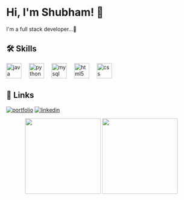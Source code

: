 
# Hi, I'm Shubham! 👋



I'm a full stack developer...🚀


## 🛠 Skills
<div align="left">
  <img src="https://cdn.jsdelivr.net/gh/devicons/devicon/icons/java/java-original.svg" height="40" alt="java logo"  />
  <img width="12" />
  <img src="https://cdn.jsdelivr.net/gh/devicons/devicon/icons/python/python-original.svg" height="40" alt="python logo"  />
  <img width="12" />
  <img src="https://cdn.jsdelivr.net/gh/devicons/devicon/icons/mysql/mysql-original.svg" height="40" alt="mysql logo"  />
  <img width="12" />
  <img src="https://cdn.jsdelivr.net/gh/devicons/devicon/icons/html5/html5-original.svg" height="40" alt="html5 logo"  />
  <img width="12" />
  <img src="https://cdn.jsdelivr.net/gh/devicons/devicon/icons/css3/css3-original.svg" height="40" alt="css logo"  />
</div>

###

## 🔗 Links
[![portfolio](https://img.shields.io/badge/my_portfolio-000?style=for-the-badge&logo=ko-fi&logoColor=white)](https://katherineoelsner.com/)
[![linkedin](https://img.shields.io/badge/linkedin-0A66C2?style=for-the-badge&logo=linkedin&logoColor=white)](https://www.linkedin.com/in/shubham-mittal-ab9b14375/)


<div align="center">
  <img height="200" src="<div align="center">
  <img height="200" src="https://media0.giphy.com/media/v1.Y2lkPTc5MGI3NjExdzlsbHh6c2t6NGZlMWh3OHprbWF5eDk3YXRhNDlqbXNqbWN5b2lyYSZlcD12MV9pbnRlcm5hbF9naWZfYnlfaWQmY3Q9Zw/26BRzozg4TCBXv6QU/giphy.gif"  />
</div>



###
